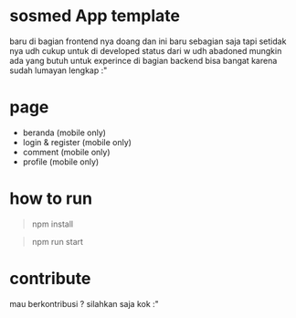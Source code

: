 # sosmed App template

baru di bagian frontend nya doang dan ini baru sebagian saja tapi setidak nya udh cukup untuk di developed status dari w udh abadoned mungkin ada yang butuh untuk experince di bagian backend bisa bangat karena sudah lumayan lengkap :"


# page

- beranda (mobile only)
- login & register (mobile only)
- comment (mobile only)
- profile (mobile only)

# how to run

> npm install

> npm run start 

# contribute

mau berkontribusi ? silahkan saja kok :"
